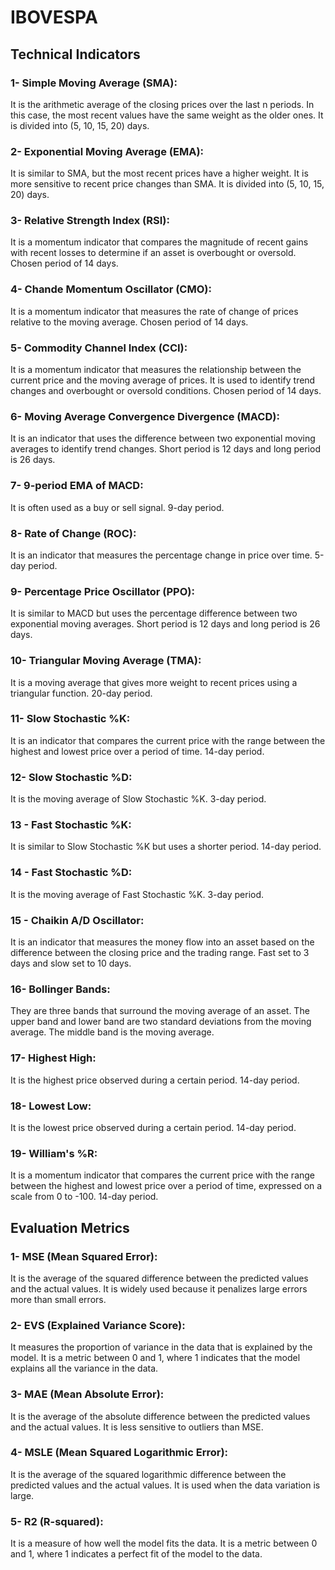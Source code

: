 # IBOVESPA

## Technical Indicators

### 1- Simple Moving Average (SMA):
It is the arithmetic average of the closing prices over the last n periods. In this case, the most recent values have the same weight as the older ones. It is divided into (5, 10, 15, 20) days.

### 2- Exponential Moving Average (EMA):
It is similar to SMA, but the most recent prices have a higher weight. It is more sensitive to recent price changes than SMA. It is divided into (5, 10, 15, 20) days.

### 3- Relative Strength Index (RSI):
It is a momentum indicator that compares the magnitude of recent gains with recent losses to determine if an asset is overbought or oversold. Chosen period of 14 days.

### 4- Chande Momentum Oscillator (CMO):
It is a momentum indicator that measures the rate of change of prices relative to the moving average. Chosen period of 14 days.

### 5- Commodity Channel Index (CCI):
It is a momentum indicator that measures the relationship between the current price and the moving average of prices. It is used to identify trend changes and overbought or oversold conditions. Chosen period of 14 days.

### 6- Moving Average Convergence Divergence (MACD):
It is an indicator that uses the difference between two exponential moving averages to identify trend changes. Short period is 12 days and long period is 26 days.

### 7- 9-period EMA of MACD:
It is often used as a buy or sell signal. 9-day period.

### 8- Rate of Change (ROC):
It is an indicator that measures the percentage change in price over time. 5-day period.

### 9- Percentage Price Oscillator (PPO):
It is similar to MACD but uses the percentage difference between two exponential moving averages. Short period is 12 days and long period is 26 days.

### 10- Triangular Moving Average (TMA):
It is a moving average that gives more weight to recent prices using a triangular function. 20-day period.

### 11- Slow Stochastic %K:
It is an indicator that compares the current price with the range between the highest and lowest price over a period of time. 14-day period.

### 12- Slow Stochastic %D:
It is the moving average of Slow Stochastic %K. 3-day period.

### 13 - Fast Stochastic %K:
It is similar to Slow Stochastic %K but uses a shorter period. 14-day period.

### 14 - Fast Stochastic %D:
It is the moving average of Fast Stochastic %K. 3-day period.

### 15 - Chaikin A/D Oscillator:
It is an indicator that measures the money flow into an asset based on the difference between the closing price and the trading range. Fast set to 3 days and slow set to 10 days.

### 16- Bollinger Bands:
They are three bands that surround the moving average of an asset. The upper band and lower band are two standard deviations from the moving average. The middle band is the moving average.

### 17- Highest High:
It is the highest price observed during a certain period. 14-day period.

### 18- Lowest Low:
It is the lowest price observed during a certain period. 14-day period.

### 19- William's %R:
It is a momentum indicator that compares the current price with the range between the highest and lowest price over a period of time, expressed on a scale from 0 to -100. 14-day period.

## Evaluation Metrics

### 1- MSE (Mean Squared Error):
It is the average of the squared difference between the predicted values and the actual values. It is widely used because it penalizes large errors more than small errors.

### 2- EVS (Explained Variance Score):
It measures the proportion of variance in the data that is explained by the model. It is a metric between 0 and 1, where 1 indicates that the model explains all the variance in the data.

### 3- MAE (Mean Absolute Error):
It is the average of the absolute difference between the predicted values and the actual values. It is less sensitive to outliers than MSE.

### 4- MSLE (Mean Squared Logarithmic Error):
It is the average of the squared logarithmic difference between the predicted values and the actual values. It is used when the data variation is large.

### 5- R2 (R-squared):
It is a measure of how well the model fits the data. It is a metric between 0 and 1, where 1 indicates a perfect fit of the model to the data.
